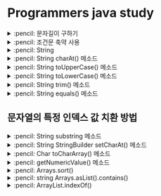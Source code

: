 # Programmers java study

<details>
<summary> :pencil: 문자길이 구하기  </summary>
<div markdown="1">

## int 자리수 구하기

```java
int n = 1234;
int length = (int)(Math.log10(n) + 1);

System.out.println("length: " + length);
```

## string 문자 길이 구하기

```java
String s = "abcde";

System.out.println("length: " + s.length());
```

</div>
</details>

<details>
<summary> :pencil: 조건문 축약 사용  </summary>
<div markdown="1">

## 조건문 사용하기

```java
public class EvenOrOdd {
    String evenOrOdd(int num) {
        return num % 2 == 0 ? "Even" : "Odd";
    }

    public static void main(String[] args) {
        EvenOrOdd evenOrOdd = new EvenOrOdd();

        System.out.println("결과: " + evenOrOdd.evenOrOdd(2));
        System.out.println("결과: " + evenOrOdd.evenOrOdd(3));
    }
}
```

</div>
</details>

<details>
<summary> :pencil: String  </summary>
<div markdown="1">

## long 타입을 string 으로 변환

- String.valueOf()
  - 파라미터가 null 이면 문자열 null 을 만들어서 담음
- Casting
  - 대상이 null 이면 MullPointerException 발생
  - Object 값이 String 이 아니면 ClassCastException 발생
- "".toString()
  - 대상이 null 이면 MullPointerException 발생
  - Object 에 담긴 값이 String 이 아니라도 출력

### :one: 덧셈연산자

두개의 피연산자 중 어느 한쪽이라도 string 이면 연산 결과는 string 이 된다.

```java
public class StringCasting {

    public static void main(String[] args) {
        String s = "" + n;
    }
}
```

### :two: String.valueOf()

```java
public class StringCasting {

    public static void main(String[] args) {
        int num = 123;
        String strValue = String.valueOf(num);

        long num2 = 12345;
        String strValue = String.valueOf(num2); // long 을 string 으로 변환
    }
}
```

## long 을 string 으로 변환 후 뒤집기

```java
class Solution {

    public int[] solution(long n) {
        String s = String.valueOf(n);
        StringBuilder sb = new StringBuiler(s);
        sb = sb.reverse();
        String[] ss = sb.toString().split("");

        int[] answer = new int[ss.length];
        for (int i = 0; i < ss.length; i++) {
            answer[i] = Integer.parseInt(ss[i]);
        }

        return answer;
    }
}
```

</div>
</details>

<details>
<summary> :pencil: String charAt() 메소드  </summary>
<div markdown="1">

## charAt()

문자열에서 특정 위치의 문자가 무엇인지 확인하는 메소드

```java
public class GetNumerValueEx {

    public static void main(String[] args) {
        String s = "Hello java";

        char ca = s.charAt(0);
        char cb = s.charAt(1);
        char cc = s.charAt(2);

        System.out.println("첫번째 문자: "+ ca);
        System.out.println("두번째 문자: "+ cb);
        System.out.println("세번째 문자: "+ cc);
    }
}
```

</div>
</details>

<details>
<summary> :pencil: String toUpperCase() 메소드  </summary>
<div markdown="1">

## toUpperCase()

대상 문자열을 모두 대문자로 변환

```java
String str1 = "hello java"

System.out.println(str1.toUpperCase());
// 출력: HELLO JAVA
```

</div>
</details>

<details>
<summary> :pencil: String toLowerCase() 메소드  </summary>
<div markdown="1">

## toLowerCase()

대상 문자열을 모두 소문자로 변환

```java
String str1 = "HELLO JAVA"

System.out.println(str1.toLowerCase());
// 출력: hello java
```

</div>
</details>

<details>
<summary> :pencil: String trim() 메소드  </summary>
<div markdown="1">

## tring()

대상 문자열의 앞 뒤 공백 문자를 모두 제거하여 리턴해준다.

```java
String str1 = "   공백 제거   ";

System.out.println(str1.trim());
// 출력: 공백 제거
```

</div>
</details>

<details>
<summary> :pencil: String equals() 메소드  </summary>
<div markdown="1">

## equals()

- 두개의 문자열이 동일한지 비교한다.
</div>
</details>

## 문자열의 특정 인덱스 값 치환 방법

<details>
<summary> :pencil: String substring 메소드  </summary>
<div markdown="1">

## substring()

- String.substring(int, int)

</div>
</details>

<details>
<summary> :pencil: String StringBuilder setCharAt() 메소드  </summary>
<div markdown="1">

## setCharAt()

- 문자열의 특정 인덱스에 있는 문자를 효율적으로 교체

```java
class Solution {
    public String solution(String phone_number) {
        String answer = "";
        int length = phone_number.length();
        StringBuilder sb = new StringBuilder(phone_number);

        for(int i = 0; i < length - 4; i++){
            sb.setCharAt(i, '*');
        }
        answer = sb.toString();
        return answer;
    }
}
```

</div>
</details>

<details>
<summary> :pencil: Char toCharArray() 메소드  </summary>
<div markdown="1">

```java
class Main {
    public static void main(String[] args) {
        String str = "Hello World";
        char ch = "_";
        int pos = 5;

        // 주어진 문자열을 문자 array 로 치환
        char[] chars = str.toCharArray();

        // char array의 지정된 위치에 있는 문자 교체
        chars[pos] = ch;

        // 문자 array을 다시 문자열로 치환
        str = String.valueOf(chars);
    }
}
```

</div>
</details>

<details>
<summary> :pencil: getNumericValue() 메소드  </summary>
<div markdown="1">

## getNumericValue()

```java
public class GetNumerValueEx {

    public static void main(String[] args) {
        String s = "342"

        char ca = s.charAt(0);
        char cb = s.charAt(1);
        char cc = s.charAt(2);

        int ia = Character.getNumericValue(ca);
        int ib = Character.getNumericValue(ca);
        int ic = Character.getNumericValue(ca);

        System.out.println(ia + ib + ic);
    }
}
```

</div>
</details>

<details>
<summary> :pencil: Arrays.sort()  </summary>
<div markdown="1">

## Arrays.sort()

- java.util.Arrays 클래스
- 정렬 메소드
- Arrays 클래스는 배열의 복사, 항목 정렬, 검색과 같은 배열 조작 기능을 가지고 있음

### :one: 오름차순 정렬

```java
import java.util.Arrays;

public class Sort {
    public static void main(String[] args) {
        int arr[] = {9, 8, 47, 6, 15, 0, 90};
        Arrays.sort(arr);

        for(int i: arr) {
            System.out.println(i);
        }
    }
}
```

### :two: 내림차순 정렬

```java
import java.util.Arrays;

public class Sort {
    public static void main(String[] args) {
        int arr[] = {9, 8, 47, 6, 15, 0, 90};
        Arrays.sort(arr, Collections.reverseOrder());

        for(int i: arr) {
            System.out.println(i);
        }
    }
}
```

### :three: 부분 정렬

시작 index, 끝 index를 넣어 일부분만 정렬할 수 있다.

```java
import java.util.Arrays;

public class Sort {
    public static void main(String[] args) {
        int arr[] = {9, 8, 47, 6, 15, 0, 90};
        Arrays.sort(arr, 0, 4);

        for(int i: arr) {
            System.out.println(i);
        }
    }
}
```

</div>
</details>

<details>
<summary> :pencil: string Arrays.asList().contains()  </summary>
<div markdown="1">

## Arrays.asList(yourArray).contains(yourValue)

스트링 배열에서특정 문자열이 포함되어있는지 확인하기

```java
import java.util.Arrays;

public class ContainsTest {

    public static void main(String[] args) {
        Arrays.asList("gif", "png", "jpg", "bmp").contains("exe"); // false
        Arrays.asList("gif", "png", "jpg", "bmp").contains("png"); // true
        Arrays.asList("gif", "png", "jpg", "bmp").contains("bat"); // false
    }
}
```

</div>
</details>

<details>
<summary> :pencil: ArrayList.indexOf()  </summary>
<div markdown="1">

## ArrayList.indexOf()

- indexof(object o)는 인자로 객체를 받는다.
- 리스트의 안쪽부터 인자와 동일한 객체가 있는지 찾는다.
- 존재하면 그 인덱스를 리턴한다.
- 존재하지 않는다면 -1 리턴한다.

### example :one:

```java
String[] fruitsArr = {"apple", "banana", "apple", "mango"};
ArrayList<String> fruits = new ArrayList<>(Arrays.asList(fruitsArray));
System.out.println("indexOF(apple): " + fruits.indexOf("apple")); // 0
System.out.println("indexOF(kiwi): " + fruits.indexOf("kiwi")); // -1
```

### example :two:

```java
int[] arr = {1,8,5,69,75,15,10};

int cellsIndex = Arrays.asList(arr).indexOf(75);
System.out.println("searched index " + cellsIndex); // 0
```

</div>
</details>
